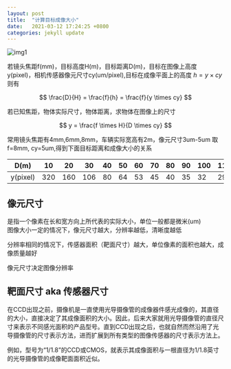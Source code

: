 ```yaml
---
layout: post
title:  "计算目标成像大小"
date:   2021-03-12 17:24:25 +0800
categories: jekyll update
---
```

<head>
    <script src="https://cdn.mathjax.org/mathjax/latest/MathJax.js?config=TeX-AMS-MML_HTMLorMML" type="text/javascript"></script>
    <script type="text/x-mathjax-config">
        MathJax.Hub.Config({
            tex2jax: {
            skipTags: ['script', 'noscript', 'style', 'textarea', 'pre'],
            inlineMath: [['$','$']]
            }
        });
    </script>
</head>

![img1]({{site.usr}}/img/0312.png)

若镜头焦距f(mm)，目标高度H(m)，目标距离D(m)，目标在图像上高度y(pixel)，相机传感器像元尺寸cy(um/pixel),目标在成像平面上的高度 $h = y \times cy$ 则有    

$$
\frac{D}{H} = \frac{f}{h} = \frac{f}{y \times cy}
$$

若已知焦距，物体实际尺寸，物体距离，求物体在图像上的尺寸  

$$
y = \frac{f \times H}{D \times cy}
$$

常用镜头焦距有4mm,6mm,8mm，车辆实际宽高有2m，像元尺寸3um-5um
取f=8mm, cy=5um,得到下面目标距离和成像大小的关系


|D(m)|10|20|30|40|50|60|70|80|90|100|110|120|130|140|150|
|-|-|-|-|-|-|-|-|-|-|-|-|-|-|-|-|
|y(pixel)|320|160|106|80|64|53|45|40|35|32|29|26|24|22|21|


## 像元尺寸

是指一个像素在长和宽方向上所代表的实际大小，单位一般都是微米(um)   
图像大小一定的情况下，像元尺寸越大，分辨率越低，清晰度越低

分辨率相同的情况下，传感器面积（靶面尺寸）越大，单位像素的面积也越大，成像质量越好   

像元尺寸决定图像分辨率

## 靶面尺寸 aka 传感器尺寸
在CCD出现之前，摄像机是一直使用光导摄像管的成像器件感光成像的，其直径的大小，直接决定了其成像面积的大小。因此，后来大家就用光导摄像管的直径尺寸来表示不同感光面积的产品型号。直到CCD出现之后，也就自然而然沿用了光导摄像管的尺寸表示方法，进而扩展到所有类型的图像传感器的尺寸表示方法上。  

例如，型号为“1/1.8”的CCD或CMOS，就表示其成像面积与一根直径为1/1.8英寸的光导摄像管的成像靶面面积近似。